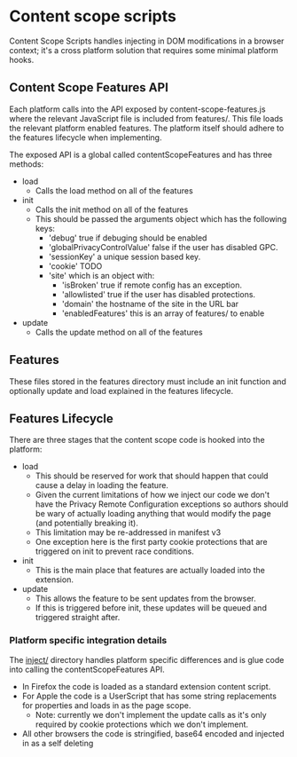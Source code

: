 # Content scope scripts

Content Scope Scripts handles injecting in DOM modifications in a browser context; it's a cross platform solution that
requires some minimal platform hooks.

## Content Scope Features API

Each platform calls into the API exposed by content-scope-features.js where the relevant JavaScript file is included
from features/. This file loads the relevant platform enabled features. The platform itself should adhere to the
features lifecycle when implementing.

The exposed API is a global called contentScopeFeatures and has three methods:

- load
    - Calls the load method on all of the features
- init
    - Calls the init method on all of the features
    - This should be passed the arguments object which has the following keys:
        - 'debug' true if debuging should be enabled
        - 'globalPrivacyControlValue' false if the user has disabled GPC.
        - 'sessionKey' a unique session based key.
        - 'cookie' TODO
        - 'site' which is an object with:
            - 'isBroken' true if remote config has an exception.
            - 'allowlisted' true if the user has disabled protections.
            - 'domain' the hostname of the site in the URL bar
            - 'enabledFeatures' this is an array of features/ to enable
- update
    - Calls the update method on all of the features

## Features

These files stored in the features directory must include an init function and optionally update and load explained in
the features lifecycle.

## Features Lifecycle

There are three stages that the content scope code is hooked into the platform:

- load
    - This should be reserved for work that should happen that could cause a delay in loading the feature.
    - Given the current limitations of how we inject our code we don't have the Privacy Remote Configuration exceptions
      so authors should be wary of actually loading anything that would modify the page (and potentially breaking it).
    - This limitation may be re-addressed in manifest v3
    - One exception here is the first party cookie protections that are triggered on init to prevent race conditions.
- init
    - This is the main place that features are actually loaded into the extension.
- update
    - This allows the feature to be sent updates from the browser.
    - If this is triggered before init, these updates will be queued and triggered straight after.

### Platform specific integration details

The [inject/](https://github.com/duckduckgo/content-scope-scripts/tree/main/inject) directory handles platform specific
differences and is glue code into calling the contentScopeFeatures API.

- In Firefox the code is loaded as a standard extension content script.
- For Apple the code is a UserScript that has some string replacements for properties and loads in as the page scope.
    - Note: currently we don't implement the update calls as it's only required by cookie protections which we don't
      implement.
- All other browsers the code is stringified, base64 encoded and injected in as a self deleting <script> tag.

In the built output you will see these dramatic differences in the bundled code which is created into: /build

### Features scope injection utilities

To handle the difference in scope injection we expose multiple utilities which behave differently per browser in
src/utils.js. for Firefox the code exposed
handles [xrays correctly](https://developer.mozilla.org/en-US/docs/Mozilla/Add-ons/WebExtensions/Sharing_objects_with_page_scripts)
without needing the features to be authored differently.

- defineProperty
    - defineProperty(object, propertyName, descriptor) behaves the same as Object.defineProperty(object, propertyName,
      descriptor)
    - The difference is for Firefox we export the relevant functions so it can go across the xray
- DDGProxy
    - Behaves a lot like new window.Proxy with a few differences:
        - has an overload function to actually apply the function to the native property.
        - Stores the native original property in _native such that it can be called elsewhere if needed without going
          through the proxy.
- DDGReflect
    - Calls into wrappedJSObject.Reflect for Firefox but otherwise exactly the same
      as [window.Reflect](Sources/BrowserServicesKit/UserScript/ContentScopeUserScript.swift) 
